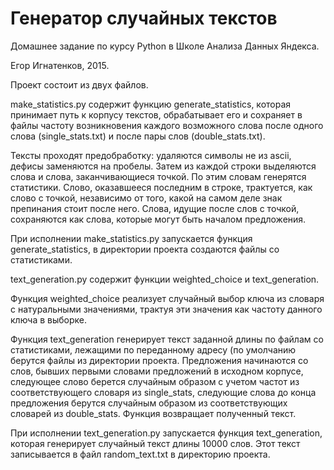 # Генератор случайных текстов

Домашнее задание по курсу Python в Школе Анализа Данных Яндекса. 

Егор Игнатенков, 2015.

Проект состоит из двух файлов. 

make_statistics.py содержит функцию generate_statistics, которая принимает путь к корпусу текстов, обрабатывает его и сохраняет в файлы частоту возникновения каждого возможного слова после одного слова (single_stats.txt) и после пары слов (double_stats.txt).

Тексты проходят предобработку: удаляются символы не из ascii, дефисы заменяются на пробелы. Затем из каждой строки выделяются слова и слова, заканчивающиеся точкой. По этим словам генерятся статистики. Слово, оказавшееся последним в строке, трактуется, как слово с точкой, независимо от того, какой на самом деле знак препинания стоит после него. Слова, идущие после слов с точкой, сохраняются как слова, которые могут быть началом предложения.

При исполнении make_statistics.py запускается функция generate_statistics, в директории проекта создаются файлы со статистиками.

text_generation.py содержит функции weighted_choice и text_generation.

Функция weighted_choice реализует случайный выбор ключа из словаря с натуральными значениями, трактуя эти значения как частоту данного ключа в выборке.

Функция text_generation генерирует текст заданной длины по файлам со статистиками, лежащими по переданному адресу (по умолчанию берутся файлы из директории проекта. Предложения начинаются со слов, бывших первыми словами предложений в исходном корпусе, следующее слово берется случайным образом с учетом частот из соответствующего словаря из single_stats, следующие слова до конца предложения берутся случайным образом из соответствующих словарей из double_stats. Функция возвращает полученный текст.

При исполнении text_generation.py запускается функция text_generation, которая генерирует случайный текст длины 10000 слов. Этот текст записывается в файл random_text.txt в директорию проекта.
